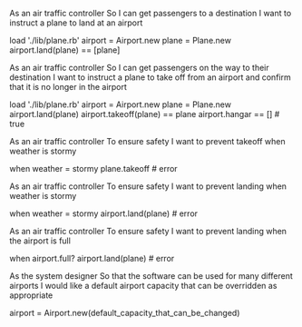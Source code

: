 As an air traffic controller
So I can get passengers to a destination
I want to instruct a plane to land at an airport

  load './lib/plane.rb'
  airport = Airport.new
  plane = Plane.new
  airport.land(plane) == [plane]

As an air traffic controller
So I can get passengers on the way to their destination
I want to instruct a plane to take off from an airport and confirm that it is no longer in the airport

  load './lib/plane.rb'
  airport = Airport.new
  plane = Plane.new
  airport.land(plane)
  airport.takeoff(plane) == plane
  airport.hangar == [] # true

As an air traffic controller
To ensure safety
I want to prevent takeoff when weather is stormy

  when weather = stormy
  plane.takeoff # error

As an air traffic controller
To ensure safety
I want to prevent landing when weather is stormy

  when weather = stormy
  airport.land(plane) # error

As an air traffic controller
To ensure safety
I want to prevent landing when the airport is full

  when airport.full?
  airport.land(plane) # error

As the system designer
So that the software can be used for many different airports
I would like a default airport capacity that can be overridden as appropriate

  airport = Airport.new(default_capacity_that_can_be_changed)
